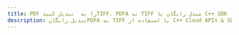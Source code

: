 ---title: PDF را به  تبدیل کنیدTIFF، PDFA به TIFF مبدل رایگان یا C++ SDKdescription: تبدیل رایگانPDFA به TIFF با استفاده از C++ Cloud APIs & SDK همچنین اسناد PDF را در Cloud ایجاد، ویرایش و رندر کنید.---